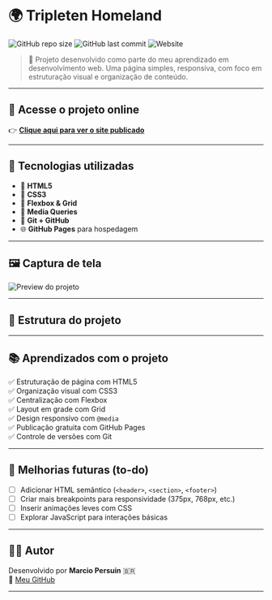 # 🌍 Tripleten Homeland

![GitHub repo size](https://img.shields.io/github/repo-size/Perozin/web_project_homeland)
![GitHub last commit](https://img.shields.io/github/last-commit/Perozin/web_project_homeland)
![Website](https://img.shields.io/website?url=https%3A%2F%2Fperozin.github.io%2Fweb_project_homeland%2F)

> 🧪 Projeto desenvolvido como parte do meu aprendizado em desenvolvimento web. Uma página simples, responsiva, com foco em estruturação visual e organização de conteúdo.

---

## 🔗 Acesse o projeto online

👉 [**Clique aqui para ver o site publicado**](https://perozin.github.io/web_project_homeland/)

---

## 🧰 Tecnologias utilizadas

- 🎨 **HTML5**
- 💠 **CSS3**
- 🔧 **Flexbox & Grid**
- 📱 **Media Queries**
- 🧭 **Git + GitHub**
- 🌐 **GitHub Pages** para hospedagem

---

## 🖼️ Captura de tela

![Preview do projeto](./imagens/preview-homeland.png)

---

## 📁 Estrutura do projeto




---

## 📚 Aprendizados com o projeto

✅ Estruturação de página com HTML5  
✅ Organização visual com CSS3  
✅ Centralização com Flexbox  
✅ Layout em grade com Grid  
✅ Design responsivo com `@media`  
✅ Publicação gratuita com GitHub Pages  
✅ Controle de versões com Git

---

## 🚧 Melhorias futuras (to-do)

- [ ] Adicionar HTML semântico (`<header>`, `<section>`, `<footer>`)
- [ ] Criar mais breakpoints para responsividade (375px, 768px, etc.)
- [ ] Inserir animações leves com CSS
- [ ] Explorar JavaScript para interações básicas

---

## 🙋‍♂️ Autor

Desenvolvido por **Marcio Persuin** 🇧🇷  
🔗 [Meu GitHub](https://github.com/Perozin)

---
